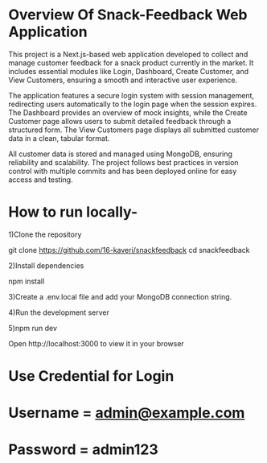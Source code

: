 # Overview Of Snack-Feedback Web Application
This project is a Next.js-based web application developed to collect and manage customer feedback for a snack product currently in the market. It includes essential modules like Login, Dashboard, Create Customer, and View Customers, ensuring a smooth and interactive user experience.

The application features a secure login system with session management, redirecting users automatically to the login page when the session expires. The Dashboard provides an overview of mock insights, while the Create Customer page allows users to submit detailed feedback through a structured form. The View Customers page displays all submitted customer data in a clean, tabular format.

All customer data is stored and managed using MongoDB, ensuring reliability and scalability. The project follows best practices in version control with multiple commits and has been deployed online for easy access and testing.

# How to run locally-
1)Clone the repository

git clone https://github.com/16-kaveri/snackfeedback
cd snackfeedback


2)Install dependencies

npm install


3)Create a .env.local file and add your MongoDB connection string.

4)Run the development server

5)npm run dev

Open http://localhost:3000
 to view it in your browser

# Use Credential for Login
# Username = admin@example.com
# Password = admin123
